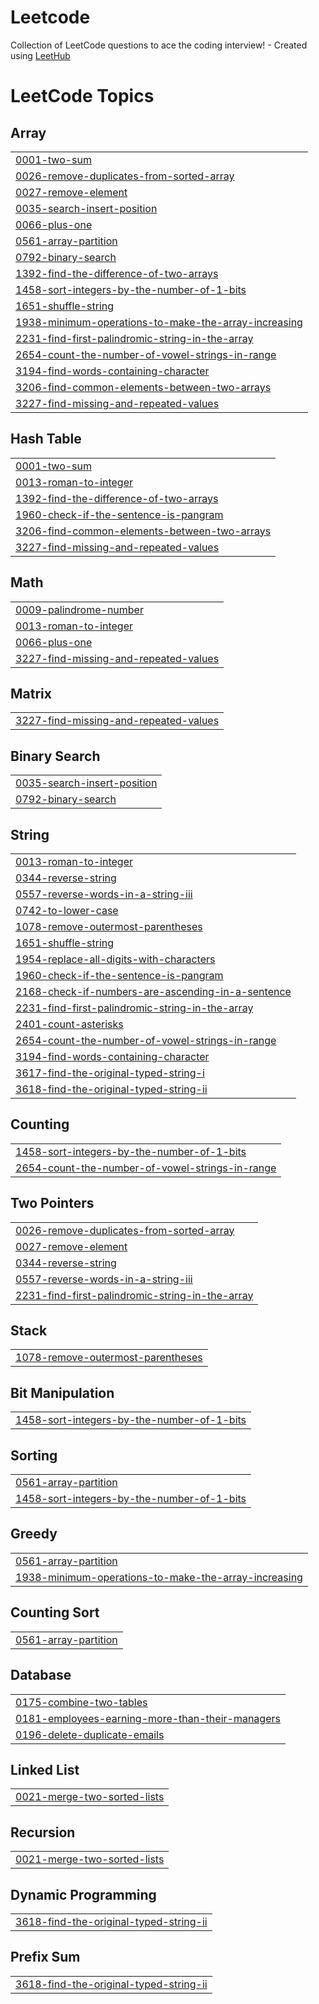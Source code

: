 # Leetcode
Collection of LeetCode questions to ace the coding interview! - Created using [LeetHub](https://github.com/QasimWani/LeetHub)

<!---LeetCode Topics Start-->
# LeetCode Topics
## Array
|  |
| ------- |
| [0001-two-sum](https://github.com/urmilaun/Leetcode/tree/master/0001-two-sum) |
| [0026-remove-duplicates-from-sorted-array](https://github.com/urmilaun/Leetcode/tree/master/0026-remove-duplicates-from-sorted-array) |
| [0027-remove-element](https://github.com/urmilaun/Leetcode/tree/master/0027-remove-element) |
| [0035-search-insert-position](https://github.com/urmilaun/Leetcode/tree/master/0035-search-insert-position) |
| [0066-plus-one](https://github.com/urmilaun/Leetcode/tree/master/0066-plus-one) |
| [0561-array-partition](https://github.com/urmilaun/Leetcode/tree/master/0561-array-partition) |
| [0792-binary-search](https://github.com/urmilaun/Leetcode/tree/master/0792-binary-search) |
| [1392-find-the-difference-of-two-arrays](https://github.com/urmilaun/Leetcode/tree/master/1392-find-the-difference-of-two-arrays) |
| [1458-sort-integers-by-the-number-of-1-bits](https://github.com/urmilaun/Leetcode/tree/master/1458-sort-integers-by-the-number-of-1-bits) |
| [1651-shuffle-string](https://github.com/urmilaun/Leetcode/tree/master/1651-shuffle-string) |
| [1938-minimum-operations-to-make-the-array-increasing](https://github.com/urmilaun/Leetcode/tree/master/1938-minimum-operations-to-make-the-array-increasing) |
| [2231-find-first-palindromic-string-in-the-array](https://github.com/urmilaun/Leetcode/tree/master/2231-find-first-palindromic-string-in-the-array) |
| [2654-count-the-number-of-vowel-strings-in-range](https://github.com/urmilaun/Leetcode/tree/master/2654-count-the-number-of-vowel-strings-in-range) |
| [3194-find-words-containing-character](https://github.com/urmilaun/Leetcode/tree/master/3194-find-words-containing-character) |
| [3206-find-common-elements-between-two-arrays](https://github.com/urmilaun/Leetcode/tree/master/3206-find-common-elements-between-two-arrays) |
| [3227-find-missing-and-repeated-values](https://github.com/urmilaun/Leetcode/tree/master/3227-find-missing-and-repeated-values) |
## Hash Table
|  |
| ------- |
| [0001-two-sum](https://github.com/urmilaun/Leetcode/tree/master/0001-two-sum) |
| [0013-roman-to-integer](https://github.com/urmilaun/Leetcode/tree/master/0013-roman-to-integer) |
| [1392-find-the-difference-of-two-arrays](https://github.com/urmilaun/Leetcode/tree/master/1392-find-the-difference-of-two-arrays) |
| [1960-check-if-the-sentence-is-pangram](https://github.com/urmilaun/Leetcode/tree/master/1960-check-if-the-sentence-is-pangram) |
| [3206-find-common-elements-between-two-arrays](https://github.com/urmilaun/Leetcode/tree/master/3206-find-common-elements-between-two-arrays) |
| [3227-find-missing-and-repeated-values](https://github.com/urmilaun/Leetcode/tree/master/3227-find-missing-and-repeated-values) |
## Math
|  |
| ------- |
| [0009-palindrome-number](https://github.com/urmilaun/Leetcode/tree/master/0009-palindrome-number) |
| [0013-roman-to-integer](https://github.com/urmilaun/Leetcode/tree/master/0013-roman-to-integer) |
| [0066-plus-one](https://github.com/urmilaun/Leetcode/tree/master/0066-plus-one) |
| [3227-find-missing-and-repeated-values](https://github.com/urmilaun/Leetcode/tree/master/3227-find-missing-and-repeated-values) |
## Matrix
|  |
| ------- |
| [3227-find-missing-and-repeated-values](https://github.com/urmilaun/Leetcode/tree/master/3227-find-missing-and-repeated-values) |
## Binary Search
|  |
| ------- |
| [0035-search-insert-position](https://github.com/urmilaun/Leetcode/tree/master/0035-search-insert-position) |
| [0792-binary-search](https://github.com/urmilaun/Leetcode/tree/master/0792-binary-search) |
## String
|  |
| ------- |
| [0013-roman-to-integer](https://github.com/urmilaun/Leetcode/tree/master/0013-roman-to-integer) |
| [0344-reverse-string](https://github.com/urmilaun/Leetcode/tree/master/0344-reverse-string) |
| [0557-reverse-words-in-a-string-iii](https://github.com/urmilaun/Leetcode/tree/master/0557-reverse-words-in-a-string-iii) |
| [0742-to-lower-case](https://github.com/urmilaun/Leetcode/tree/master/0742-to-lower-case) |
| [1078-remove-outermost-parentheses](https://github.com/urmilaun/Leetcode/tree/master/1078-remove-outermost-parentheses) |
| [1651-shuffle-string](https://github.com/urmilaun/Leetcode/tree/master/1651-shuffle-string) |
| [1954-replace-all-digits-with-characters](https://github.com/urmilaun/Leetcode/tree/master/1954-replace-all-digits-with-characters) |
| [1960-check-if-the-sentence-is-pangram](https://github.com/urmilaun/Leetcode/tree/master/1960-check-if-the-sentence-is-pangram) |
| [2168-check-if-numbers-are-ascending-in-a-sentence](https://github.com/urmilaun/Leetcode/tree/master/2168-check-if-numbers-are-ascending-in-a-sentence) |
| [2231-find-first-palindromic-string-in-the-array](https://github.com/urmilaun/Leetcode/tree/master/2231-find-first-palindromic-string-in-the-array) |
| [2401-count-asterisks](https://github.com/urmilaun/Leetcode/tree/master/2401-count-asterisks) |
| [2654-count-the-number-of-vowel-strings-in-range](https://github.com/urmilaun/Leetcode/tree/master/2654-count-the-number-of-vowel-strings-in-range) |
| [3194-find-words-containing-character](https://github.com/urmilaun/Leetcode/tree/master/3194-find-words-containing-character) |
| [3617-find-the-original-typed-string-i](https://github.com/urmilaun/Leetcode/tree/master/3617-find-the-original-typed-string-i) |
| [3618-find-the-original-typed-string-ii](https://github.com/urmilaun/Leetcode/tree/master/3618-find-the-original-typed-string-ii) |
## Counting
|  |
| ------- |
| [1458-sort-integers-by-the-number-of-1-bits](https://github.com/urmilaun/Leetcode/tree/master/1458-sort-integers-by-the-number-of-1-bits) |
| [2654-count-the-number-of-vowel-strings-in-range](https://github.com/urmilaun/Leetcode/tree/master/2654-count-the-number-of-vowel-strings-in-range) |
## Two Pointers
|  |
| ------- |
| [0026-remove-duplicates-from-sorted-array](https://github.com/urmilaun/Leetcode/tree/master/0026-remove-duplicates-from-sorted-array) |
| [0027-remove-element](https://github.com/urmilaun/Leetcode/tree/master/0027-remove-element) |
| [0344-reverse-string](https://github.com/urmilaun/Leetcode/tree/master/0344-reverse-string) |
| [0557-reverse-words-in-a-string-iii](https://github.com/urmilaun/Leetcode/tree/master/0557-reverse-words-in-a-string-iii) |
| [2231-find-first-palindromic-string-in-the-array](https://github.com/urmilaun/Leetcode/tree/master/2231-find-first-palindromic-string-in-the-array) |
## Stack
|  |
| ------- |
| [1078-remove-outermost-parentheses](https://github.com/urmilaun/Leetcode/tree/master/1078-remove-outermost-parentheses) |
## Bit Manipulation
|  |
| ------- |
| [1458-sort-integers-by-the-number-of-1-bits](https://github.com/urmilaun/Leetcode/tree/master/1458-sort-integers-by-the-number-of-1-bits) |
## Sorting
|  |
| ------- |
| [0561-array-partition](https://github.com/urmilaun/Leetcode/tree/master/0561-array-partition) |
| [1458-sort-integers-by-the-number-of-1-bits](https://github.com/urmilaun/Leetcode/tree/master/1458-sort-integers-by-the-number-of-1-bits) |
## Greedy
|  |
| ------- |
| [0561-array-partition](https://github.com/urmilaun/Leetcode/tree/master/0561-array-partition) |
| [1938-minimum-operations-to-make-the-array-increasing](https://github.com/urmilaun/Leetcode/tree/master/1938-minimum-operations-to-make-the-array-increasing) |
## Counting Sort
|  |
| ------- |
| [0561-array-partition](https://github.com/urmilaun/Leetcode/tree/master/0561-array-partition) |
## Database
|  |
| ------- |
| [0175-combine-two-tables](https://github.com/urmilaun/Leetcode/tree/master/0175-combine-two-tables) |
| [0181-employees-earning-more-than-their-managers](https://github.com/urmilaun/Leetcode/tree/master/0181-employees-earning-more-than-their-managers) |
| [0196-delete-duplicate-emails](https://github.com/urmilaun/Leetcode/tree/master/0196-delete-duplicate-emails) |
## Linked List
|  |
| ------- |
| [0021-merge-two-sorted-lists](https://github.com/urmilaun/Leetcode/tree/master/0021-merge-two-sorted-lists) |
## Recursion
|  |
| ------- |
| [0021-merge-two-sorted-lists](https://github.com/urmilaun/Leetcode/tree/master/0021-merge-two-sorted-lists) |
## Dynamic Programming
|  |
| ------- |
| [3618-find-the-original-typed-string-ii](https://github.com/urmilaun/Leetcode/tree/master/3618-find-the-original-typed-string-ii) |
## Prefix Sum
|  |
| ------- |
| [3618-find-the-original-typed-string-ii](https://github.com/urmilaun/Leetcode/tree/master/3618-find-the-original-typed-string-ii) |
<!---LeetCode Topics End-->